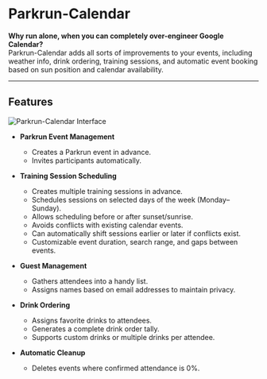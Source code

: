 # Parkrun-Calendar

**Why run alone, when you can completely over-engineer Google Calendar?**  
Parkrun-Calendar adds all sorts of improvements to your events, including weather info, drink ordering, training sessions, and automatic event booking based on sun position and calendar availability.

---

## Features

![Parkrun-Calendar Interface](https://notenoughtech.com/wp-content/uploads/2025/10/image-7.png)

- **Parkrun Event Management**
  - Creates a Parkrun event in advance.
  - Invites participants automatically.

- **Training Session Scheduling**
  - Creates multiple training sessions in advance.
  - Schedules sessions on selected days of the week (Monday–Sunday).
  - Allows scheduling before or after sunset/sunrise.
  - Avoids conflicts with existing calendar events.
  - Can automatically shift sessions earlier or later if conflicts exist.
  - Customizable event duration, search range, and gaps between events.

- **Guest Management**
  - Gathers attendees into a handy list.
  - Assigns names based on email addresses to maintain privacy.

- **Drink Ordering**
  - Assigns favorite drinks to attendees.
  - Generates a complete drink order tally.
  - Supports custom drinks or multiple drinks per attendee.

- **Automatic Cleanup**
  - Deletes events where confirmed attendance is 0%.
